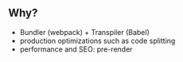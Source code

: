 ## Why?
- Bundler (webpack) + Transpiler (Babel)
- production optimizations such as code splitting
- performance and SEO: pre-render
